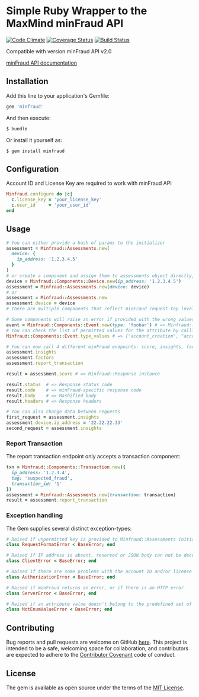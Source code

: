 # Simple Ruby Wrapper to the MaxMind minFraud API

[![Code Climate](https://codeclimate.com/github/kushniryb/minfraud-api-v2/badges/gpa.svg)](https://codeclimate.com/github/kushniryb/minfraud-api-v2)
[![Coverage Status](https://coveralls.io/repos/github/kushniryb/minfraud-api-v2/badge.svg?branch=master)](https://coveralls.io/github/kushniryb/minfraud-api-v2?branch=master)
[![Build Status](https://travis-ci.org/kushniryb/minfraud-api-v2.svg?branch=master)](https://travis-ci.org/kushniryb/minfraud-api-v2)

Compatible with version minFraud API v2.0

[minFraud API documentation](http://dev.maxmind.com/minfraud/)

## Installation

Add this line to your application's Gemfile:

```ruby
gem 'minfraud'
```

And then execute:

```ruby
$ bundle
```

Or install it yourself as:
```
$ gem install minfraud
```

## Configuration

Account ID and License Key are required to work with minFraud API

```ruby
Minfraud.configure do |c|
  c.license_key = 'your_license_key'
  c.user_id     = 'your_user_id'
end
```

## Usage
```ruby
# You can either provide a hash of params to the initializer
assessment = Minfraud::Assessments.new(
  device: {
    ip_address: '1.2.3.4.5'
  }
)
# or create a component and assign them to assessments object directly, e.g
device = Minfraud::Components::Device.new(ip_address: '1.2.3.4.5')
assessment = Minfraud::Assessments.new(device: device)
# or
assessment = Minfraud::Assessments.new
assessment.device = device
# There are multiple components that reflect minFraud request top level keys

# Some components will raise an error if provided with the wrong values for attributes, e.g
event = Minfraud::Components::Event.new(type: 'foobar') # => Minfraud::NotEnumValueError
# You can check the list of permitted values for the attribute by calling a class method
Minfraud::Components::Event.type_values # => ["account_creation", "account_login", ....]

# You can now call 4 different minFraud endpoints: score, insights, factors, transactions/report
assessment.insights
assessment.factors
assessment.report_transaction

result = assessment.score # => Minfraud::Response instance

result.status  # => Response status code
result.code    # => minFraud-specific response code
result.body    # => Mashified body
result.headers # => Response headers

# You can also change data between requests
first_request = assessment.insights
assessment.device.ip_address = '22.22.22.33'
second_request = assessment.insights
```

### Report Transaction

The report transaction endpoint only accepts a transaction component:

```ruby
txn = Minfraud::Components::Transaction.new({
  ip_address: '1.2.3.4',
  tag: 'suspected_fraud',
  transaction_id: '1'
})
assessment = Minfraud::Assessments.new(transaction: transaction)
result = assessment.report_transaction
```

### Exception handling

The Gem supplies several distinct exception-types:

```ruby
# Raised if unpermitted key is provided to Minfraud::Assessments initializer
class RequestFormatError < BaseError; end

# Raised if IP address is absent, reserved or JSON body can not be decoded
class ClientError < BaseError; end

# Raised if there are some problems with the account ID and/or license key
class AuthorizationError < BaseError; end

# Raised if minFraud returns an error, or if there is an HTTP error
class ServerError < BaseError; end

# Raised if an attribute value doesn't belong to the predefined set of values
class NotEnumValueError < BaseError; end
```

## Contributing

Bug reports and pull requests are welcome on GitHub [here](https://github.com/kushniryb/minfraud-api-v2). This project is intended to be a safe, welcoming space for collaboration, and contributors are expected to adhere to the [Contributor Covenant](http://contributor-covenant.org) code of conduct.


## License

The gem is available as open source under the terms of the [MIT License](http://opensource.org/licenses/MIT).

